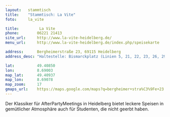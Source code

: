 ```yaml
---
layout:   stammtisch
title:    "Stammtisch: La Vite"
foto:     la_vite

title:         La Vite
phone:        06221 21413
site_url:     http://www.la-vite-heidelberg.de/
menu_url:     http://www.la-vite-heidelberg.de/index.php/speisekarte 

address:      Bergheimerstraße 23, 69115 Heidelberg
address_desc: "Haltestelle: Bismarckplatz (Linien 5, 21, 22, 23, 26, 29, 31, 32, 33, 34, 35, 39, 720, 735, 752, 754, 755, 1004 und 1007)"

lat:          49.40850
lon:          8.69003
map_lat:      49.40937
map_lon:      8.69078
map_zoom:     17
gmaps_url:    https://maps.google.com/maps?q=bergheimer+stra%C3%9Fe+23
---
```

Der Klassiker für AfterPartyMeetings in Heidelberg bietet leckere Speisen in gemütlicher Atmosphäre auch für Studenten, die nicht geerbt haben.
